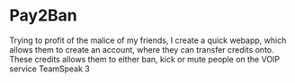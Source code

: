 # Pay2Ban
Trying to profit of the malice of my friends, I create a quick webapp, which allows them to create an account, where they can transfer credits onto. These credits allows them to either ban, kick or mute people on the VOIP service TeamSpeak 3 

